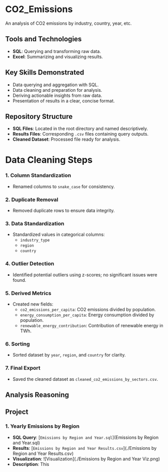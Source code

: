 # CO2_Emissions
An analysis of CO2 emissions by industry, country, year, etc.

## Tools and Technologies
- **SQL**: Querying and transforming raw data.
- **Excel**: Summarizing and visualizing results.

## Key Skills Demonstrated
- Data querying and aggregation with SQL.
- Data cleaning and preparation for analysis.
- Deriving actionable insights from raw data.
- Presentation of results in a clear, concise format.

## Repository Structure
- **SQL Files**: Located in the root directory and named descriptively.
- **Results Files**: Corresponding `.csv` files containing query outputs.
- **Cleaned Dataset**: Processed file ready for analysis.

# Data Cleaning Steps

### 1. Column Standardization
- Renamed columns to `snake_case` for consistency.

### 2. Duplicate Removal
- Removed duplicate rows to ensure data integrity.

### 3. Data Standardization
- Standardized values in categorical columns:
  - `industry_type`
  - `region`
  - `country`

### 4. Outlier Detection
- Identified potential outliers using z-scores; no significant issues were found.

### 5. Derived Metrics
- Created new fields:
  - `co2_emissions_per_capita`: CO2 emissions divided by population.
  - `energy_consumption_per_capita`: Energy consumption divided by population.
  - `renewable_energy_contribution`: Contribution of renewable energy in TWh.

### 6. Sorting
- Sorted dataset by `year`, `region`, and `country` for clarity.

### 7. Final Export
- Saved the cleaned dataset as `cleaned_co2_emissions_by_sectors.csv`.

## Analysis Reasoning


## Project
### 1. **Yearly Emissions by Region**
- **SQL Query**: [`Emissions by Region and Year.sql`](Emissions by Region and Year.sql)
- **Results**: [`Emissions by Region and Year Results.csv`](./Emissions by Region and Year Results.csv)
- **Visualization**: ![Visualization](./Emissions by Region and Year Viz.png)
- **Description**: This 
